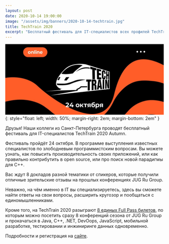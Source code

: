```yaml
---
layout: post
date: 2020-10-14 19:00:00
image: "/assets/img/banners/2020-10-14-techtrain.jpg"
title: TechTrain 2020
excerpt: "Бесплатный фестиваль для IT-специалистов всех профилей TechTrain 2020 Autumn уже 24 октября."
---
```


![TechTrain 2020](/assets/img/banners/2020-10-14-techtrain.jpg){: style="float: left; width: 50%; margin-right: 2em; margin-bottom: 2em" }

Друзья! Наши коллеги из Санкт-Петербурга проводят бесплатный фестиваль для IT-специалистов TechTrain 2020 Autumn.

Фестиваль пройдёт 24 октября. В программе выступления известных специалистов по злободневым программистским вопросам. Вы можете узнать, как повысить производительность своих приложений, или как правильно контрибутить в open source, или про поиск новой парадигмы для C++.

Вас ждут 8 докладов разной тематики от спикеров, которые получили отличные зрительские отзывы на прошлых конференциях JUG Ru Group. 

Неважно, на чём именно в IT вы специализируетесь, здесь вы сможете найти ответы на свои вопросы, расширить кругозор и пообщаться с единомышленниками.

Кроме того, на TechTrain 2020 разыграют [8 единых Full Pass билетов](https://bit.ly/3iW1gkk), по которым можно посетить сразу 8 конференций сезона от JUG Ru Group и прокачаться в Java, С++, .NET, DevOops, JavaScript, мобильной разработке, тестировании и инжиниринге данных одновременно.

Подробности и регистрация на [сайте](https://bit.ly/3jXJE93).